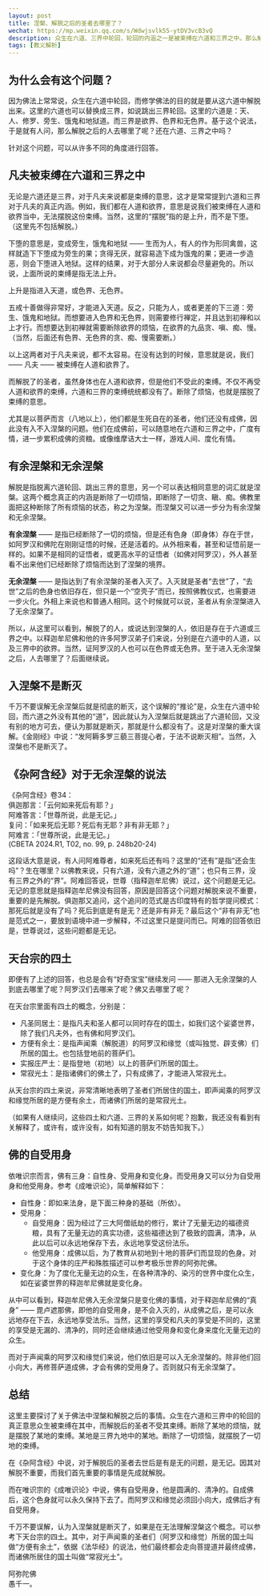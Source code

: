 ```yaml
---
layout: post
title: 涅槃、解脱之后的圣者去哪里了？
wechat: https://mp.weixin.qq.com/s/Wdwjsvlk55-ytDV3vcB3vQ
description: 众生在六道、三界中轮回，轮回的内涵之一是被束缚在六道和三界之中。那么解脱后的圣者们去了哪里呢？本文分别从无记，有余涅槃，无余涅槃，天台四土和自受用身的角度进行了阐述。
tags: [教义解析]
---
```


## 为什么会有这个问题？

因为佛法上常常说，众生在六道中轮回，而修学佛法的目的就是要从这六道中解脱出来。这里的六道也可以替换成三界，如说跳出三界轮回。这里的六道是：天、人、修罗、旁生、饿鬼和地狱道。而三界是欲界、色界和无色界。基于这个说法，于是就有人问，那么解脱之后的人去哪里了呢？还在六道、三界之中吗？

针对这个问题，可以从许多不同的角度进行回答。

## 凡夫被束缚在六道和三界之中

无论是六道还是三界，对于凡夫来说都是束缚的意思，这才是常常提到六道和三界对于凡夫的真正内涵。例如，我们都在人道和欲界，意思是说我们被束缚在人道和欲界当中，无法摆脱这份束缚。当然，这里的“摆脱”指的是上升，而不是下堕。（这里先不包括解脱。）

下堕的意思是，变成旁生，饿鬼和地狱 —— 生而为人，有人的作为形同禽兽，这样就造下下堕成为旁生的果；贪得无厌，就容易造下成为饿鬼的果；更进一步造恶，则会下堕进入地狱。这样的结果，对于大部分人来说都会尽量避免的。所以说，上面所说的束缚是指无法上升。

上升是指进入天道，或色界、无色界。

五戒十善做得非常好，才能进入天道。反之，只能为人，或者更差的下三道：旁生、饿鬼和地狱。而想要进入色界和无色界，则需要修行禅定，并且达到初禅和以上才行。而想要达到初禅就需要断除欲界的烦恼，在欲界的九品贪、嗔、痴、慢。（当然，后面还有色界、无色界的贪、痴、慢需要断。）

以上这两者对于凡夫来说，都不太容易。在没有达到的时候，意思就是说，我们 —— 凡夫 —— 被束缚在人道和欲界了。

而解脱了的圣者，虽然身体也在人道和欲界，但是他们不受此的束缚。不仅不再受人道和欲界的束缚，六道和三界的束缚统统都没有了。断除了烦恼，也就是摆脱了束缚的意思。

尤其是以菩萨而言（八地以上），他们都是生死自在的圣者，他们还没有成佛，因此没有入不入涅槃的问题。他们在成佛前，可以随意地在六道和三界之中，广度有情，进一步累积成佛的资粮。或像维摩诘大士一样，游戏人间、度化有情。

## 有余涅槃和无余涅槃

解脱是指脱离六道轮回、跳出三界的意思，另一个可以表达相同意思的词汇就是涅槃。这两个概念真正的内涵是断除了一切烦恼，即断除了一切贪、瞋、痴。佛教里面把这种断除了所有烦恼的状态，称之为涅槃。而涅槃又可以进一步分为有余涅槃和无余涅槃。

**有余涅槃** —— 是指已经断除了一切的烦恼，但是还有色身（即身体）存在于世，如阿罗汉和佛陀在刚刚证悟的时候，还是活着的。从外相来看，甚至和证悟前是一样的。如果不是相同的证悟者，或更高水平的证悟者（如佛对阿罗汉），外人甚至看不出来他们已经断除了烦恼而达到了涅槃的境界。

**无余涅槃** —— 是指达到了有余涅槃的圣者入灭了。入灭就是圣者“去世”了，“去世”之后的色身也依旧存在，但只是一个“空壳子”而已，按照佛教仪式，也需要进一步火化。外相上来说也和普通人相同。这个时候就可以说，圣者从有余涅槃进入了无余涅槃了。

所以，从这里可以看到，解脱了的人，或说达到涅槃的人，依旧是存在于六道或三界之中。以释迦牟尼佛和他的许多阿罗汉弟子们来说，分别是在六道中的人道，以及三界中的欲界。当然，证阿罗汉的人也可以在色界或无色界。至于进入无余涅槃之后，人去哪里了？后面继续说。

## 入涅槃不是断灭

千万不要误解无余涅槃后就是彻底的断灭，这个误解的“推论”是，众生在六道中轮回，而六道之外没有其他的“道”，因此就认为入涅槃后就是跳出了六道轮回，又没有别的地方可去，便认为那就是断灭，那就是什么都没有了。这是对涅槃的重大误解。《金刚经》中说：“发阿耨多罗三藐三菩提心者，于法不说断灭相”。当然，入涅槃也不是断灭了。

## 《杂阿含经》对于无余涅槃的说法

《杂阿含经》卷34：<br>
俱迦那言：「云何如来死后有耶？」<br>
阿难答言：「世尊所说，此是无记。」<br>
复问：「如来死后无耶？死后有无耶？非有非无耶？」<br>
阿难言：「世尊所说，此是无记。」<br>
(CBETA 2024.R1, T02, no. 99, p. 248b20-24)

这段话大意是说，有人问阿难尊者，如来死后还有吗？这里的“还有”是指“还会生吗”？生在哪里？以佛教来说，只有六道，没有六道之外的“道”；也只有三界，没有三界之外的“界”。阿难回答说，世尊（指释迦牟尼佛）说过，这个问题是无记。无记的意思就是指释迦牟尼佛没有回答，原因是回答这个问题对解脱来说不重要，重要的是先解脱。俱迦那又追问，这个追问的范式是古印度特有的哲学提问模式：那死后就是没有了吗？死后到底是有是无？还是非有非无？最后这个“非有非无”也是范式之一，要放到语境中进一步解释，不过这里只是提问而已。阿难的回答依旧是，世尊说过，这些问题都是无记。

## 天台宗的四土

即便有了上述的回答，也总是会有“好奇宝宝”继续发问 —— 那进入无余涅槃的人到底去哪里了呢？阿罗汉们去哪来了呢？佛又去哪里了呢？

在天台宗里面有四土的概念，分别是：

* 凡圣同居土：是指凡夫和圣人都可以同时存在的国土，如我们这个娑婆世界，除了我们凡夫外，也有佛和阿罗汉们。
* 方便有余土：是指声闻乘（解脱道）的阿罗汉和缘觉（或叫独觉、辟支佛）们所居的国土。也包括登地前的菩萨们。
* 实报庄严土：是指登地（初地）以上的菩萨们所居的国土。
* 常寂光土：是指诸佛们的佛土了，只有成佛了，才能进入常寂光土。

从天台宗的四土来说，非常清晰地表明了圣者们所居住的国土，即声闻乘的阿罗汉和缘觉所居的是方便有余土，而诸佛们所居的是常寂光土。

（如果有人继续问，这些四土和六道、三界的关系如何呢？抱歉，我还没有看到有关解释了，或许有，或许没有，如有知道的朋友不妨告知我下。）

## 佛的自受用身

依唯识宗而言，佛有三身：自性身、受用身和变化身。而受用身又可以分为自受用身和他受用身。参考《成唯识论》，简单解释如下：

* 自性身：即如来法身，是下面三种身的基础（所依）。
* 受用身：
  * 自受用身：因为经过了三大阿僧祇劫的修行，累计了无量无边的福德资粮，具有了无量无边的真实功德，这些福德达到了极致的圆满，清净，从此以后可以永远地保存下去，永远地享受这份法乐。
  * 他受用身：成佛以后，为了教育从初地到十地的菩萨们而显现的色身。对于这个身体的庄严和殊胜描述可以参考极乐世界的阿弥陀佛。
* 变化身：为了度化无量无边的众生，在各种清净的、染污的世界中度化众生，如在娑婆世界的释迦牟尼佛就是变化身。

从中可以看到，释迦牟尼佛入无余涅槃只是变化佛的事情，对于释迦牟尼佛的“真身” —— 毘卢遮那佛，即他的自受用身，是不会入灭的，从成佛之后，是可以永远地存在下去，永远地享受法乐。当然，这里的享受和凡夫的享受是不同的，这里的享受是无漏的、清净的，同时还会继续通过他受用身和变化身来度化无量无边的众生。

而对于声闻乘的阿罗汉和缘觉们来说，他们依旧是可以入无余涅槃的。除非他们回小向大，再修菩萨道成佛，才会有佛的受用身了。否则就只有无余涅槃了。

## 总结

这里主要探讨了关于佛法中涅槃和解脱之后的事情。众生在六道和三界中的轮回的真正意思众生被束缚在其中，而解脱后的圣者不受其束缚。断除了某地的烦恼，就是摆脱了某地的束缚。某地是三界九地中的某地。断除了一切烦恼，就摆脱了一切地的束缚。

在《杂阿含经》中说，对于解脱后的圣者去世后是有是无的问题，是无记。因其对解脱不重要，而我们首先重要的事情是先成就解脱。

而在唯识宗的《成唯识论》中说，佛有自受用身，他是圆满的、清净的。自成佛后，这个色身就可以永久保持下去了。而阿罗汉和缘觉必须回小向大，成佛后才有自受用身。

千万不要误解，认为入涅槃就是断灭了，如果是在无法理解涅槃这个概念。可以参考下天台宗的四土。其中，对于声闻乘的圣者们（阿罗汉和缘觉）所居的国土叫做“方便有余土”，依据《法华经》的说法，他们最终都会走向菩提道并最终成佛，而诸佛所居住的国土叫做“常寂光土”。

阿弥陀佛<br>
愚千一。

